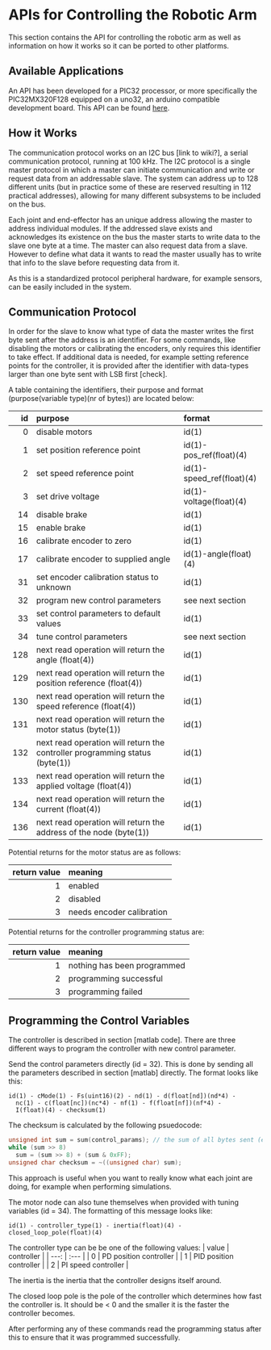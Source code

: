 # APIs for Controlling the Robotic Arm

This section contains the API for controlling the robotic arm as well as information on how it works so it can be ported to other platforms.

## Available Applications
An API has been developed for a PIC32 processor, or more specifically the PIC32MX320F128 equipped on a uno32, an arduino compatible development board. This API can be found [here](./pic32).

## How it Works
The communication protocol works on an I2C bus [link to wiki?], a serial communication protocol, running at 100 kHz. The I2C protocol is a single master protocol in which a master can initiate communication and write or request data from an addressable slave. The system can address up to 128 different units (but in practice some of these are reserved resulting in 112 practical addresses), allowing for many different subsystems to be included on the bus. 

Each joint and end-effector has an unique address allowing the master to address individual modules. If the addressed slave exists and acknowledges its existence on the bus the master starts to write data to the slave one byte at a time. The master can also request data from a slave. However to define what data it wants to read the master usually has to write that info to the slave before requesting data from it.

As this is a standardized protocol peripheral hardware, for example sensors, can be easily included in the system.

## Communication Protocol
In order for the slave to know what type of data the master writes the first byte sent after the address is an identifier. For some commands, like disabling the motors or calibrating the encoders, only requires this identifier to take effect. If additional data is needed, for example setting reference points for the controller, it is provided after the identifier with data-types larger than one byte sent with LSB first [check].

A table containing the identifiers, their purpose and format (purpose(variable type)(nr of bytes)) are located below:

id | purpose | format 
---------: | :---------- | :----------- 
0   | disable motors | id(1) 
1   | set position reference point | id(1)-pos_ref(float)(4) 
2   | set speed reference point | id(1)-speed_ref(float)(4) 
3   | set drive voltage | id(1)-voltage(float)(4) 
14  | disable brake | id(1) 
15  | enable brake | id(1) 
16  | calibrate encoder to zero | id(1) 
17  | calibrate encoder to supplied angle | id(1)-angle(float)(4) 
31  | set encoder calibration status to unknown | id(1) 
32  | program new control parameters | see next section 
33  | set control parameters to default values | id(1) 
34  | tune control parameters | see next section 
128 | next read operation will return the angle (float(4)) | id(1) 
129 | next read operation will return the position reference (float(4)) | id(1) 
130 | next read operation will return the speed reference (float(4)) | id(1) 
131 | next read operation will return the motor status (byte(1)) | id(1) 
132 | next read operation will return the controller programming status (byte(1)) | id(1) 
133 | next read operation will return the applied voltage (float(4)) | id(1) 
134 | next read operation will return the current (float(4)) | id(1) 
136 | next read operation will return the address of the node (byte(1)) | id(1) 

Potential returns for the motor status are as follows:

return value | meaning
---------: | :---------
1 | enabled
2 | disabled
3 | needs encoder calibration

Potential returns for the controller programming status are:

return value | meaning
----------: | :------------
1 | nothing has been programmed
2 | programming successful
3 | programming failed

## Programming the Control Variables
The controller is described in section [matlab code]. There are three different ways to program the controller with new control parameter.

Send the control parameters directly (id = 32). This is done by sending all the parameters described in section [matlab] directly. The format looks like this:  
```
id(1) - cMode(1) - Fs(uint16)(2) - nd(1) - d(float[nd])(nd*4) - 
  nc(1) - c(float[nc])(nc*4) - nf(1) - f(float[nf])(nf*4) - 
  I(float)(4) - checksum(1)
```

The checksum is calculated by the following psuedocode:
```c
unsigned int sum = sum(control_params); // the sum of all bytes sent (excluding the id)
while (sum >> 8)
  sum = (sum >> 8) + (sum & 0xFF);
unsigned char checksum = ~((unsigned char) sum);
```

This approach is useful when you want to really know what each joint are doing, for example when performing simulations.

The motor node can also tune themselves when provided with tuning variables (id = 34). The formatting of this message looks like:
```
id(1) - controller_type(1) - inertia(float)(4) - closed_loop_pole(float)(4)
```

The controller type can be be one of the following values:
| value | controller |
| ---: | :--- |
| 0 | PD position controller |
| 1 | PID position controller |
| 2 | PI speed controller |

The inertia is the inertia that the controller designs itself around.

The closed loop pole is the pole of the controller which determines how fast the controller is. It should be < 0 and the smaller it is the faster the controller becomes.

After performing any of these commands read the programming status after this to ensure that it was programmed successfully.
